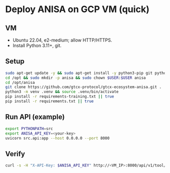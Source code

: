 # Deploy ANISA on GCP VM (quick)

## VM
- Ubuntu 22.04, e2-medium; allow HTTP/HTTPS.
- Install Python 3.11+, git.

## Setup
```bash
sudo apt-get update -y && sudo apt-get install -y python3-pip git python3-venv
cd /opt && sudo mkdir -p anisa && sudo chown $USER:$USER anisa
cd /opt/anisa
git clone https://github.com/gtcx-protocol/gtcx-ecosystem-anisa.git .
python3 -m venv .venv && source .venv/bin/activate
pip install -r requirements-training.txt || true
pip install -r requirements.txt || true
```

## Run API (example)
```bash
export PYTHONPATH=src
export ANISA_API_KEY=<your-key>
uvicorn src.api:app --host 0.0.0.0 --port 8000
```

## Verify
```bash
curl -s -H "X-API-Key: $ANISA_API_KEY" http://<VM_IP>:8000/api/v1/tool/describe
```

